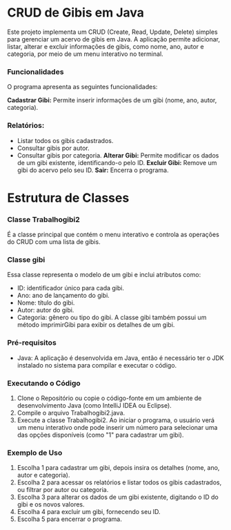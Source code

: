 # CRUD de Gibis em Java
Este projeto implementa um CRUD (Create, Read, Update, Delete) simples para gerenciar um acervo de gibis em Java. A aplicação permite adicionar, listar, alterar e excluir informações de gibis, como nome, ano, autor e categoria, por meio de um menu interativo no terminal.

 ### Funcionalidades
O programa apresenta as seguintes funcionalidades:

**Cadastrar Gibi:** Permite inserir informações de um gibi (nome, ano, autor, categoria).
### Relatórios:
* Listar todos os gibis cadastrados.
* Consultar gibis por autor.
* Consultar gibis por categoria.
**Alterar Gibi:** Permite modificar os dados de um gibi existente, identificando-o pelo ID.
**Excluir Gibi:** Remove um gibi do acervo pelo seu ID.
**Sair:** Encerra o programa.
# Estrutura de Classes
 ### Classe Trabalhogibi2
É a classe principal que contém o menu interativo e controla as operações do CRUD com uma lista de gibis.

 ### Classe gibi
Essa classe representa o modelo de um gibi e inclui atributos como:

 * ID: identificador único para cada gibi.
 * Ano: ano de lançamento do gibi.
 * Nome: título do gibi.
 * Autor: autor do gibi.
 * Categoria: gênero ou tipo do gibi.
A classe gibi também possui um método imprimirGibi para exibir os detalhes de um gibi.

### Pré-requisitos
 * Java: A aplicação é desenvolvida em Java, então é necessário ter o JDK instalado no sistema para compilar e executar o código.
 ### Executando o Código
1. Clone o Repositório ou copie o código-fonte em um ambiente de desenvolvimento Java (como IntelliJ IDEA ou Eclipse).
2. Compile o arquivo Trabalhogibi2.java.
3. Execute a classe Trabalhogibi2.
Ao iniciar o programa, o usuário verá um menu interativo onde pode inserir um número para selecionar uma das opções disponíveis (como "1" para cadastrar um gibi).

 ### Exemplo de Uso
1. Escolha 1 para cadastrar um gibi, depois insira os detalhes (nome, ano, autor e categoria).
2. Escolha 2 para acessar os relatórios e listar todos os gibis cadastrados, ou filtrar por autor ou categoria.
3. Escolha 3 para alterar os dados de um gibi existente, digitando o ID do gibi e os novos valores.
4. Escolha 4 para excluir um gibi, fornecendo seu ID.
5. Escolha 5 para encerrar o programa.

